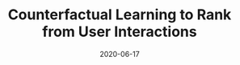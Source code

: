 ---
title: "Counterfactual Learning to Rank from User Interactions"
collection: talks
type: "Invited Talk"
permalink: /talks/2020-06-17-microsoft
venue: "Microsoft"
date: 2020-06-17
location: "London, United Kingdom (Online Event)"
youtube:
slides: /files/slides/2020-microsoft.pdf
publication: /publication/2020-www-tutorial
---